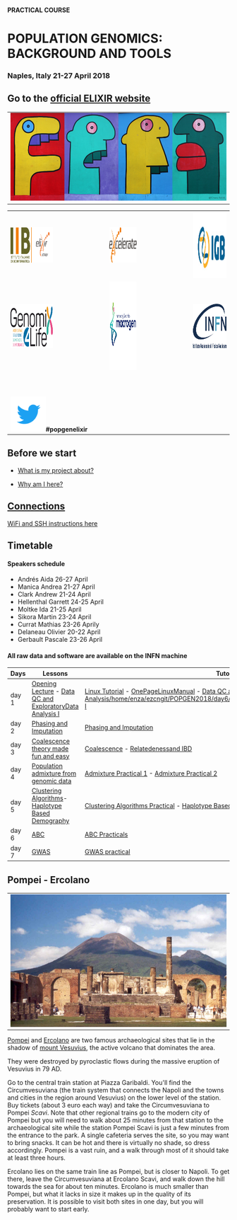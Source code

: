 #### PRACTICAL COURSE

# POPULATION GENOMICS: BACKGROUND AND TOOLS
### Naples, Italy 21-27 April 2018

## Go to the [official ELIXIR website](https://elixir-iib-training.github.io/website/2018/04/21/PopGen-Napoli.html)


<table style="width:100%">
   <tr>
     <td><img src="./img/embo2017.png" alt="yay" height="200" width="700"></td>
     <tr/>
</table>


<table width="700">
   <tr>
   <td><a href="https://elixir-iib-training.github.io/website/"><img src="./img/logos/logo_iib.png" alt="yay" height="80" width="700"></a></td>
   <td></td>
   <td><a href="https://www.elixir-europe.org/about-us/how-funded/eu-projects/excelerate"><img src="./img/logos/Logo_excelerate_whitebackground.png" alt="yay" height="80" width="300"></a></td>
   <td width="50"></td>
     <td><a href="http://www.igb.cnr.it/"><img src="./img/logos/IGB-logo.jpg" alt="cnr" height="150" width="550"></a></td>
      </tr>
      <tr>
      <td><a href="http://www.genomix4life.com/it/"><img src="./img/logos/Logo_genomix4life.png" height="100" width="500"></a></td>
      <td width="100"></td>
      <td align="right"><a href="https://dna.macrogen.com/eng/"><img src="./img/logos/Logo_Macrogen_300x300.png" alt="yay" height="200" width="450"></a></td>
      <td width="100"></td>
        <td align="right"><a href="http://home.infn.it/en/"><img src="./img/logos/Logo_INFN.png" alt="yay" height="100" width="150"></a></td>          
        </tr>
        <tr height="50"></tr>
   <tr>
    <td colspan="4"><img src="./img/tw.png" alt="yay" height="80" width="80"><b>#popgenelixir</b></td>    
   </tr>
</table>

## Before we start
<a href="https://elixir-iib-training.github.io/website/">

- What is my project about?

- Why am I here?


## Connections
WiFi and SSH instructions [here](WiFi-SSHinstruction.md)

## Timetable

#### Speakers schedule
- Andrés Aida 26-27 April
- Manica Andrea 21-27 April
- Clark Andrew 21-24 April
- Hellenthal Garrett 24-25 April
- Moltke Ida 21-25 April
- Sikora Martin 23-24 April
- Currat Mathias 23-26 Aprily
- Delaneau Olivier 20-22 April
- Gerbault Pascale 23-26 April

#### All raw data and software are available on the INFN machine

Days |Lessons  | Tutorials |
------------ | ------------- | ------------- |
day 1 |[Opening Lecture](day1/clark/EMBOClarkOverview.pdf) - [Data QC and ExploratoryData Analysis I](day1/delaneau/session1_course.pdf)|[Linux Tutorial](day1/colonna/Academis_Linux.pdf) - [OnePageLinuxManual](day1/colonna/OnePageLinuxManual.pdf) - [Data QC and ExploratoryData Analysis/home/enza/ezcngit/POPGEN2018/day6/currat/ElixirPopGen_MatCurrat_Practicals_18.pdf I](day1/delaneau/session1_practical.pdf)|
day 2 |[Phasing and Imputation](day2/delaneau/session2_course.pdf)|[Phasing and Imputation](day2/delaneau/session2_practical.pdf)|
day 3 |[Coalescence theory made fun and easy](day3/clark/DerivationofCoalescent_Clark.pptx)|[Coalescence](day3/clark/CoalescenceExercises2018.pdf) - <a href="http://popgen.dk/ida/Naples2018/web/">Relatedenessand IBD</a>|
day 4 |[Population admixture from genomic data](day4/sikora/lecture_fstats.pdf) | [Admixture Practical 1](day4/sikora/practical1.sh) -  [Admixture Practical 2](POPGEN2018/day4/sikora/practical1.sh)|
day 5 |[Clustering Algorithms](day5/hellenthal/ClusteringAlgorithmsLecture.pdf)- [Haplotype Based Demography](day5/hellenthal/HapBasedDemographyLecture.pdf) |[Clustering Algorithms Practical](day5/hellenthal/ClusteringAlgoritmsPractical.pdf) - [Haplotype Based Demography Practical](day5/hellenthal/HapBasedDemographyPractical.pdf)|
day 6 |[ABC](day6/currat/ElixirPopGen_MatCurrat_Presentation_18.pdf)|[ABC Practicals](day6/currat/ElixirPopGen_MatCurrat_Practicals_18.pdf)|
day 7 |[GWAS](day7/manica/2018NaplesGWASslides.pdf)|[GWAS practical](day7/manica/GWAS_handout.pdf)|





## Pompei - Ercolano


<table style="width:100%">
   <tr>
     <td><img src="./img/pompei1.jpg" alt="yay" height="300" width="600"></td>
     <tr/>
</table>


[Pompei](https://en.wikipedia.org/wiki/Pompeii) and [Ercolano](https://en.wikipedia.org/wiki/Ercolano) are two famous archaeological sites that lie in the shadow of [mount Vesuvius](https://en.wikipedia.org/wiki/Mount_Vesuvius), the active volcano that dominates the area.

They were destroyed by pyroclastic flows during the massive eruption of Vesuvius in 79 AD.

Go to the central train station at Piazza Garibaldi. You'll find the Circumvesuviana (the train system that connects the Napoli and the towns and cities in the region around Vesuvius) on the lower level of the station. Buy tickets (about 3 euro each way) and take the Circumvesuviana to Pompei _Scavi_. Note that other regional trains go to the modern city of Pompei but you will need to walk about 25 minutes from that station to the archaeological site while the station Pompei Scavi is just a few minutes from the entrance to the park. A single cafeteria serves the site, so you may want to bring snacks. It can be hot and there is virtually no shade, so dress accordingly. Pompei is a vast ruin, and a walk through most of it should take at least three hours.

Ercolano lies on the same train line as Pompei, but is closer to Napoli. To get there, leave the Circumvesuviana at Ercolano Scavi, and walk down the hill towards the sea for about ten minutes. Ercolano is much smaller than Pompei, but what it lacks in size it makes up in the quality of its preservation. It is possible to visit both sites in one day, but you will probably want to start early.
